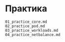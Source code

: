 # Практика
```{toctree}
01_practice_core.md
02_practice_pod.md
03_practice_workloads.md
04_practice_netbalance.md
```
